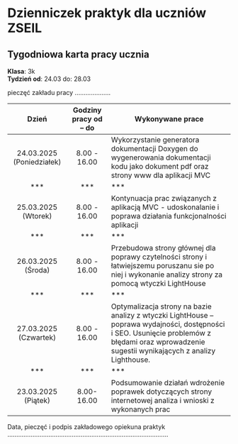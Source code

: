 # Dzienniczek praktyk dla uczniów ZSEIL 


## Tygodniowa karta pracy ucznia
**Klasa**: 3k  
**Tydzień od**: 24.03 do: 28.03

pieczęć zakładu pracy
....................
                  



| Dzień        | Godziny pracy od – do | Wykonywane prace                                   |
| :-------------: | :----------------------: |------------------------------------------------------|
| 24.03.2025 (Poniedziałek) |    8.00 - 16.00      | Wykorzystanie generatora dokumentacji Doxygen do wygenerowania dokumentacji kodu jako dokument pdf oraz strony www dla aplikacji MVC |
|***          |***                   | ***                                              |
| 25.03.2025 (Wtorek)  | 8.00 - 16.00         |  Kontynuacja prac związanych  z aplikacją MVC - udoskonalanie i poprawa działania funkcjonalności aplikacji |
|***          |***                   |***                                               |
| 26.03.2025 (Środa) | 8.00 - 16.00     | Przebudowa strony głównej dla poprawy czytelności strony i łatwiejszemu poruszanu sie po niej i wykonanie analizy strony za pomocą wtyczki LightHouse |
|***          |***                   |***                                                               |
| 27.03.2025 (Czwartek)  |  8.00 - 16.00    | Optymalizacja strony na bazie analizy z wtyczki LightHouse – poprawa wydajności, dostępności i SEO. Usunięcie problemów z błędami oraz wprowadzenie sugestii wynikających z analizy Lighthouse.|
| ***         | ***                  | ***                                                           |
| 23.03.2025 (Piątek) |  8.00-16.00  | Podsumowanie działań wdrożenie poprawek dotyczących strony internetowej analiza i wnioski z wykonanych prac |



 

 
 




Data, pieczęć i podpis zakładowego opiekuna praktyk 
……………………………………………………………………………… 




